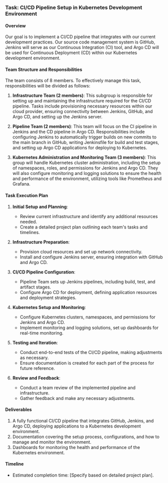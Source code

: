 ### Task: CI/CD Pipeline Setup in Kubernetes Development Environment

#### Overview
Our goal is to implement a CI/CD pipeline that integrates with our current development practices. Our source code management system is GitHub, Jenkins will serve as our Continuous Integration (CI) tool, and Argo CD will be used for Continuous Deployment (CD) within our Kubernetes development environment.

#### Team Structure and Responsibilities
The team consists of 8 members. To effectively manage this task, responsibilities will be divided as follows:

1. **Infrastructure Team (2 members)**: This subgroup is responsible for setting up and maintaining the infrastructure required for the CI/CD pipeline. Tasks include provisioning necessary resources within our cloud provider, ensuring connectivity between Jenkins, GitHub, and Argo CD, and setting up the Jenkins server.

2. **Pipeline Team (2 members)**: This team will focus on the CI pipeline in Jenkins and the CD pipeline in Argo CD. Responsibilities include configuring Jenkins to automatically trigger builds on new commits to the main branch in GitHub, writing Jenkinsfile for build and test stages, and setting up Argo CD applications for deploying to Kubernetes.

3. **Kubernetes Administration and Monitoring Team (3 members)**: This group will handle Kubernetes cluster administration, including the setup of namespaces, roles, and permissions for Jenkins and Argo CD. They will also configure monitoring and logging solutions to ensure the health and performance of the environment, utilizing tools like Prometheus and Grafana.

#### Task Execution Plan

1. **Initial Setup and Planning**:
   - Review current infrastructure and identify any additional resources needed.
   - Create a detailed project plan outlining each team's tasks and timelines.

2. **Infrastructure Preparation**:
   - Provision cloud resources and set up network connectivity.
   - Install and configure Jenkins server, ensuring integration with GitHub and Argo CD.

3. **CI/CD Pipeline Configuration**:
   - Pipeline Team sets up Jenkins pipelines, including build, test, and artifact stages.
   - Configure Argo CD for deployment, defining application resources and deployment strategies.

4. **Kubernetes Setup and Monitoring**:
   - Configure Kubernetes clusters, namespaces, and permissions for Jenkins and Argo CD.
   - Implement monitoring and logging solutions, set up dashboards for real-time monitoring.

5. **Testing and Iteration**:
   - Conduct end-to-end tests of the CI/CD pipeline, making adjustments as necessary.
   - Ensure documentation is created for each part of the process for future reference.

6. **Review and Feedback**:
   - Conduct a team review of the implemented pipeline and infrastructure.
   - Gather feedback and make any necessary adjustments.

#### Deliverables

1. A fully functional CI/CD pipeline that integrates GitHub, Jenkins, and Argo CD, deploying applications to a Kubernetes development environment.
2. Documentation covering the setup process, configurations, and how to manage and monitor the environment.
3. Dashboards for monitoring the health and performance of the Kubernetes environment.

#### Timeline

- Estimated completion time: [Specify based on detailed project plan].

